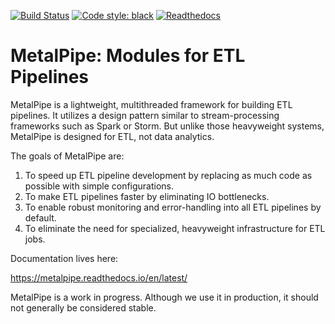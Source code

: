 [![Build Status](https://travis-ci.org/zacernst/metalpipe.svg?branch=master)](https://travis-ci.org/zacernst/metalpipe)
[![Code style: black](https://img.shields.io/badge/code%20style-black-000000.svg)](https://github.com/ambv/black)
[![Readthedocs](https://readthedocs.org/projects/metalpipe/badge/)](https://metalpipe.readthedocs.io/en/latest/#)


# MetalPipe: Modules for ETL Pipelines

MetalPipe is a lightweight, multithreaded framework for building ETL pipelines. It utilizes a design pattern similar to stream-processing frameworks such as Spark or Storm. But unlike those heavyweight systems, MetalPipe is designed for ETL, not data analytics.

The goals of MetalPipe are:

1. To speed up ETL pipeline development by replacing as much code as possible with simple configurations.
2. To make ETL pipelines faster by eliminating IO bottlenecks.
3. To enable robust monitoring and error-handling into all ETL pipelines by default.
4. To eliminate the need for specialized, heavyweight infrastructure for ETL jobs.

Documentation lives here:

https://metalpipe.readthedocs.io/en/latest/

MetalPipe is a work in progress. Although we use it in production, it should not generally be considered stable.
